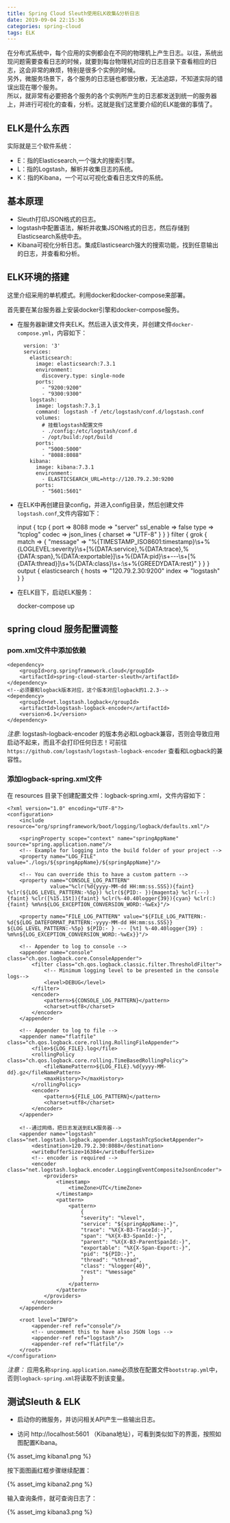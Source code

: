 ```yaml
---
title: Spring Cloud Sleuth使用ELK收集&分析日志
date: 2019-09-04 22:15:36
categories: spring-cloud
tags: ELK
---
```


在分布式系统中，每个应用的实例都会在不同的物理机上产生日志。以往，系统出现问题需要查看日志的时候，就要到每台物理机对应的日志目录下查看相应的日志，这会非常的麻烦，特别是很多个实例的时候。      
另外，微服务场景下，各个服务的日志链也都很分散，无法追踪，不知道实际的错误出现在哪个服务。      
所以，就非常有必要把各个服务的各个实例所产生的日志都发送到统一的服务器上，并进行可视化的查看，分析。这就是我们这里要介绍的ELK能做的事情了。

## ELK是什么东西

实际就是三个软件系统：

- E：指的Elasticsearch,一个强大的搜索引擎。
- L：指的Logstash，解析并收集日志的系统。
- K：指的Kibana，一个可以可视化查看日志文件的系统。

## 基本原理

- Sleuth打印JSON格式的日志。
- logstash中配置语法，解析并收集JSON格式的日志，然后存储到Elasticsearch系统中去。
- Kibana可视化分析日志。集成Elasticsearch强大的搜索功能，找到任意输出的日志，并查看和分析。

## ELK环境的搭建

这里介绍采用的单机模式。利用docker和docker-compose来部署。

首先要在某台服务器上安装docker引擎和docker-compose服务。

- 在服务器新建文件夹ELK。然后进入该文件夹，并创建文件`docker-compose.yml`，内容如下：


        version: '3'
        services:
          elasticsearch:
            image: elasticsearch:7.3.1
            environment:
              discovery.type: single-node
            ports:
              - "9200:9200"
              - "9300:9300"
          logstash:
            image: logstash:7.3.1
            command: logstash -f /etc/logstash/conf.d/logstash.conf
            volumes:
              # 挂载logstash配置文件
              - ./config:/etc/logstash/conf.d
              - /opt/build:/opt/build
            ports:
              - "5000:5000"
              - "8088:8088"
          kibana:
            image: kibana:7.3.1
            environment:
              - ELASTICSEARCH_URL=http://120.79.2.30:9200
            ports:
              - "5601:5601"
          
- 在ELK中再创建目录config，并进入config目录，然后创建文件`logstash.conf`,文件内容如下：

    
    input {
        tcp {
            port => 8088
            mode => "server"
            ssl_enable => false
            type => "tcplog"
            codec => json_lines {
                charset => "UTF-8"
            }
        }
    }
    filter {
        grok {
            match => { "message" => "%{TIMESTAMP_ISO8601:timestamp}\s+%{LOGLEVEL:severity}\s+\[%{DATA:service},%{DATA:trace},%{DATA:span},%{DATA:exportable}\]\s+%{DATA:pid}\s+---\s+\[%{DATA:thread}\]\s+%{DATA:class}\s+:\s+%{GREEDYDATA:rest}" }
        }
    }
    output {
        elasticsearch {
            hosts => "120.79.2.30:9200"
            index => "logstash"
        }
    }
    
- 在ELK目下，启动ELK服务：


    docker-compose up 
    
## spring cloud 服务配置调整

### pom.xml文件中添加依赖

    <dependency>
        <groupId>org.springframework.cloud</groupId>
        <artifactId>spring-cloud-starter-sleuth</artifactId>
    </dependency>
    <!--必须要和logback版本对应，这个版本对应logback的1.2.3-->
    <dependency>
        <groupId>net.logstash.logback</groupId>
        <artifactId>logstash-logback-encoder</artifactId>
        <version>6.1</version>
    </dependency> 
    
 _注意_: logstash-logback-encoder 的版本务必和Logback兼容，否则会导致应用启动不起来，而且不会打印任何日志！可前往 `https://github.com/logstash/logstash-logback-encoder` 查看和Logback的兼容性。                


### 添加logback-spring.xml文件

在 resources 目录下创建配置文件：logback-spring.xml，文件内容如下：

    <?xml version="1.0" encoding="UTF-8"?>
    <configuration>
        <include resource="org/springframework/boot/logging/logback/defaults.xml"/>
    
        <springProperty scope="context" name="springAppName" source="spring.application.name"/>
        <!-- Example for logging into the build folder of your project -->
        <property name="LOG_FILE" value="./logs/${springAppName}/${springAppName}"/>
    
        <!-- You can override this to have a custom pattern -->
        <property name="CONSOLE_LOG_PATTERN"
                  value="%clr(%d{yyyy-MM-dd HH:mm:ss.SSS}){faint} %clr(${LOG_LEVEL_PATTERN:-%5p}) %clr(${PID:- }){magenta} %clr(---){faint} %clr([%15.15t]){faint} %clr(%-40.40logger{39}){cyan} %clr(:){faint} %m%n${LOG_EXCEPTION_CONVERSION_WORD:-%wEx}"/>
    
        <property name="FILE_LOG_PATTERN" value="${FILE_LOG_PATTERN:-%d{${LOG_DATEFORMAT_PATTERN:-yyyy-MM-dd HH:mm:ss.SSS}} ${LOG_LEVEL_PATTERN:-%5p} ${PID:- } --- [%t] %-40.40logger{39} : %m%n${LOG_EXCEPTION_CONVERSION_WORD:-%wEx}}"/>
    
        <!-- Appender to log to console -->
        <appender name="console" class="ch.qos.logback.core.ConsoleAppender">
            <filter class="ch.qos.logback.classic.filter.ThresholdFilter">
                <!-- Minimum logging level to be presented in the console logs-->
                <level>DEBUG</level>
            </filter>
            <encoder>
                <pattern>${CONSOLE_LOG_PATTERN}</pattern>
                <charset>utf8</charset>
            </encoder>
        </appender>
    
        <!-- Appender to log to file -->
        <appender name="flatfile" class="ch.qos.logback.core.rolling.RollingFileAppender">
            <file>${LOG_FILE}.log</file>
            <rollingPolicy class="ch.qos.logback.core.rolling.TimeBasedRollingPolicy">
                <fileNamePattern>${LOG_FILE}.%d{yyyy-MM-dd}.gz</fileNamePattern>
                <maxHistory>7</maxHistory>
            </rollingPolicy>
            <encoder>
                <pattern>${FILE_LOG_PATTERN}</pattern>
                <charset>utf8</charset>
            </encoder>
        </appender>
    
        <!--通过网络，把日志发送到ELK服务器-->
        <appender name="logstash" class="net.logstash.logback.appender.LogstashTcpSocketAppender">
            <destination>120.79.2.30:8088</destination>
            <writeBufferSize>16384</writeBufferSize>
            <!-- encoder is required -->
            <encoder class="net.logstash.logback.encoder.LoggingEventCompositeJsonEncoder">
                <providers>
                    <timestamp>
                        <timeZone>UTC</timeZone>
                    </timestamp>
                    <pattern>
                        <pattern>
                            {
                            "severity": "%level",
                            "service": "${springAppName:-}",
                            "trace": "%X{X-B3-TraceId:-}",
                            "span": "%X{X-B3-SpanId:-}",
                            "parent": "%X{X-B3-ParentSpanId:-}",
                            "exportable": "%X{X-Span-Export:-}",
                            "pid": "${PID:-}",
                            "thread": "%thread",
                            "class": "%logger{40}",
                            "rest": "%message"
                            }
                        </pattern>
                    </pattern>
                </providers>
            </encoder>
        </appender>
    
        <root level="INFO">
            <appender-ref ref="console"/>
            <!-- uncomment this to have also JSON logs -->
            <appender-ref ref="logstash"/>
            <appender-ref ref="flatfile"/>
        </root>
    </configuration>
    
_注意：_ 应用名称`spring.application.name`必须放在配置文件`bootstrap.yml`中，否则`logback-spring.xml`将读取不到该变量。

## 测试Sleuth & ELK

- 启动你的微服务，并访问相关API产生一些输出日志。

- 访问 http://localhost:5601 （Kibana地址），可看到类似如下的界面，按照如图配置Kibana。

{% asset_img kibana1.png %}

按下面图画红框步骤继续配置：

{% asset_img kibana2.png %}

输入查询条件，就可查询日志了：

{% asset_img kibana3.png %}

